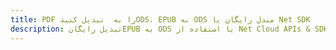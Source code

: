---title: PDF را به  تبدیل کنیدODS، EPUB به ODS مبدل رایگان یا Net SDKdescription: تبدیل رایگانEPUB به ODS با استفاده از Net Cloud APIs & SDK همچنین اسناد PDF را در Cloud ایجاد، ویرایش و رندر کنید.---